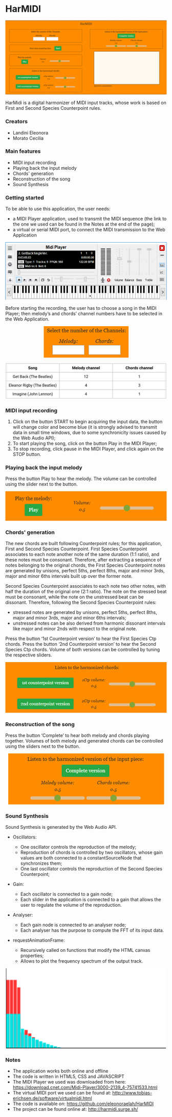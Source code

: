 # HarMIDI
<p align="center"> <img src="./img/panoramica.png" > </p> 
HarMidi is a digital harmonizer of MIDI input tracks, whose work is based on First and Second Species Counterpoint rules. 

### Creators

* Landini Eleonora
* Morato Cecilia

### Main features

* MIDI input recording
* Playing back the input melody
* Chords' generation
* Reconstruction of the song
* Sound Synthesis

### Getting started

To be able to use this application, the user needs:
  * a MIDI Player application, used to transmit the MIDI sequence (the link to the one we used can be found in the Notes at the end of the page);
  * a virtual or serial MIDI port, to connect the MIDI transmission to the Web Application

<p align="center"> <img src="./img/player.png"  height="180"> </p> 

Before starting the recording, the user has to choose a song in the MIDI Player; then melody’s and chords’ channel numbers have to be selected in the Web Application. 

<p align="center"> <img src="./img/Channels.png" > </p> 
<p align="center"> <img src="./img/tab_channels.png" width="700" > </p> 

### MIDI input recording

1. Click on the button START to begin acquiring the input data, the button will change color and become blue (it is strongly advised to transmit data in small time windows, due to some synchronicity issues caused by the Web Audio API);
1. To start playing the song, click on the button Play in the MIDI Player;
1. To stop recording, click pause in the MIDI Player, and click again on the STOP button.

### Playing back the input melody

Press the button Play to hear the melody. 
The volume can be controlled using the slider next to the button.

<p align="center"> <img src="./img/play_melody.png" > </p> 

### Chords' generation

The new chords are built following Counterpoint rules; for this application, First and Second Species Counterpoint. 
First Species Counterpoint associates to each note another note of the same duration (1:1 ratio), and these notes must be consonant. 
Therefore, after extracting a sequence of notes belonging to the original chords, the First Species Counterpoint notes are generated by unisons, perfect 5ths, perfect 8ths, major and minor 3rds, major and minor 6ths intervals built up over the former note. 

Second Species Counterpoint associates to each note two other notes, with half the duration of the original one (2:1 ratio). The note on the stressed beat must be consonant, while the note on the unstressed beat can be dissonant. 
Therefore, following the Second Species Counterpoint rules:
* stressed notes are generated by unisons, perfect 5ths, perfect 8ths, major and minor 3rds, major and minor 6ths intervals;
* unstressed notes can be also derived from harmonic dissonant intervals like major and minor 2nds with respect to the original note.

Press the button ‘1st Counterpoint version’ to hear the First Species Ctp chords.
Press the button ‘2nd Counterpoint version’ to hear the Second Species Ctp chords.
Volume of both versions can be controlled by tuning the respective sliders. 

<p align="center"> <img src="./img/ctp.png" > </p> 

### Reconstruction of the song

Press the button ‘Complete’ to hear both melody and chords playing together.
Volumes of both melody and generated chords can be controlled using the sliders next to the button. 

<p align="center"> <img src="./img/complete.png" > </p> 

### Sound Synthesis

Sound Synthesis is generated by the Web Audio API. 

* Oscillators:
     * One oscillator controls the reproduction of the melody;
     * Reproduction of chords is controlled by two oscillators, whose gain values are both connected to a constantSourceNode that synchronizes them;
     * One last oscillator controls the reproduction of the Second Species Counterpoint;

* Gain:
     * Each oscillator is connected to a gain node;
     * Each slider in the application is connected to a gain that allows the user to regulate the volume of the reproduction.
     
* Analyser:
     * Each gain node is connected to an analyser node;
     * Each analyser has the purpose to compute the FFT of its input data.
     
* requestAnimationFrame:
     * Recursively called on functions that modify the HTML canvas properties;
     * Allows to plot the frequency spectrum of the output track.
     
<p align="center"> <img src="./img/spectrum.png" width="500" > </p> 

### Notes

* The application works both online and offline
* The code is written in HTML5, CSS and JAVASCRIPT
* The MIDI Player we used was downloaded from here: https://download.cnet.com/Midi-Player/3000-2139_4-75741533.html
* The virtual MIDI port we used can be found at: http://www.tobias-erichsen.de/software/virtualmidi.html
* The code is available on: https://github.com/eleonoraelah/HarMIDI
* The project can be found online at: http://harmidi.surge.sh/











